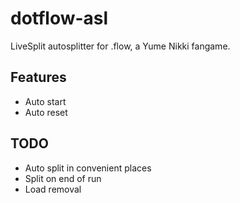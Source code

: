 # dotflow-asl
LiveSplit autosplitter for .flow, a Yume Nikki fangame.

## Features
- Auto start
- Auto reset

## TODO
 - Auto split in convenient places
 - Split on end of run
 - Load removal